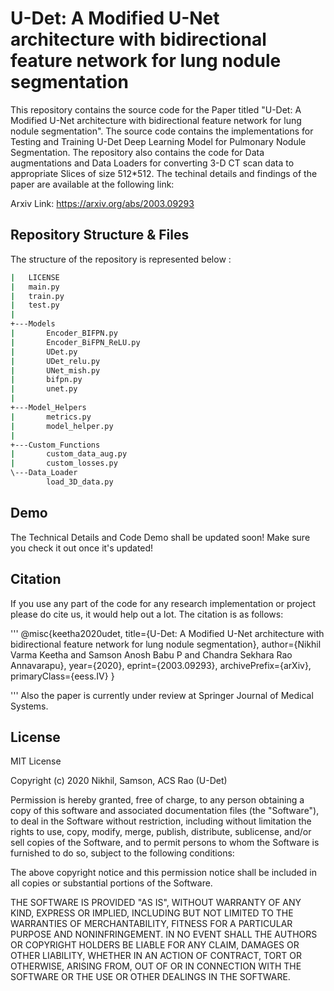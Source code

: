 # U-Det: A Modified U-Net architecture with bidirectional feature network for lung nodule segmentation

This repository contains the source code for the Paper titled "U-Det: A Modified U-Net architecture with bidirectional feature network for lung nodule segmentation". The source code contains the implementations for Testing and Training U-Det Deep Learning Model for Pulmonary Nodule Segmentation. The repository also contains the code for Data augmentations and Data Loaders for converting 3-D CT scan data to appropriate Slices of size 512*512. The techinal details and findings of the paper are available at the following link:

Arxiv Link: https://arxiv.org/abs/2003.09293

## Repository Structure & Files
The structure of the repository is represented below :
```bash
|   LICENSE
|   main.py
|   train.py
|   test.py
|   
+---Models
|       Encoder_BIFPN.py	
|       Encoder_BiFPN_ReLU.py		
|       UDet.py	
|       UDet_relu.py	
|       UNet_mish.py	
|       bifpn.py
|       unet.py
|       
+---Model_Helpers
|       metrics.py
|       model_helper.py
|       
+---Custom_Functions
|       custom_data_aug.py
|       custom_losses.py             
\---Data_Loader
        load_3D_data.py
```
## Demo

The Technical Details and Code Demo shall be updated soon! Make sure you check it out once it's updated!

## Citation

If you use any part of the code for any research implementation or project please do cite us, it would help out a lot. The citation is as follows:

'''
@misc{keetha2020udet,
    title={U-Det: A Modified U-Net architecture with bidirectional feature network for lung nodule segmentation},
    author={Nikhil Varma Keetha and Samson Anosh Babu P and Chandra Sekhara Rao Annavarapu},
    year={2020},
    eprint={2003.09293},
    archivePrefix={arXiv},
    primaryClass={eess.IV}
}

'''
Also the paper is currently under review at Springer Journal of Medical Systems.

## License

MIT License

Copyright (c) 2020 Nikhil, Samson, ACS Rao (U-Det)

Permission is hereby granted, free of charge, to any person obtaining a copy
of this software and associated documentation files (the "Software"), to deal
in the Software without restriction, including without limitation the rights
to use, copy, modify, merge, publish, distribute, sublicense, and/or sell
copies of the Software, and to permit persons to whom the Software is
furnished to do so, subject to the following conditions:

The above copyright notice and this permission notice shall be included in all
copies or substantial portions of the Software.

THE SOFTWARE IS PROVIDED "AS IS", WITHOUT WARRANTY OF ANY KIND, EXPRESS OR
IMPLIED, INCLUDING BUT NOT LIMITED TO THE WARRANTIES OF MERCHANTABILITY,
FITNESS FOR A PARTICULAR PURPOSE AND NONINFRINGEMENT. IN NO EVENT SHALL THE
AUTHORS OR COPYRIGHT HOLDERS BE LIABLE FOR ANY CLAIM, DAMAGES OR OTHER
LIABILITY, WHETHER IN AN ACTION OF CONTRACT, TORT OR OTHERWISE, ARISING FROM,
OUT OF OR IN CONNECTION WITH THE SOFTWARE OR THE USE OR OTHER DEALINGS IN THE
SOFTWARE.
